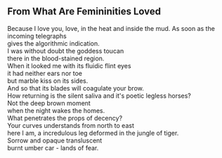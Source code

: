 From What Are Femininities Loved
--------------------------------
Because I love you, love, in the heat and inside the mud. As soon as the incoming telegraphs  
gives the algorithmic indication.  
I was without doubt the goddess toucan  
there in the blood-stained region.  
When it looked me with its fluidic flint eyes  
it had neither ears nor toe  
but marble kiss on its sides.  
And so that its blades will coagulate your brow.  
How returning is the silent saliva and it's poetic legless horses?  
Not the deep brown moment  
when the night wakes the homes.  
What penetrates the props of decency?  
Your curves understands from north to east  
here I am, a incredulous leg deformed in the jungle of tiger.  
Sorrow and opaque transluscent  
burnt umber car - lands of fear.  

